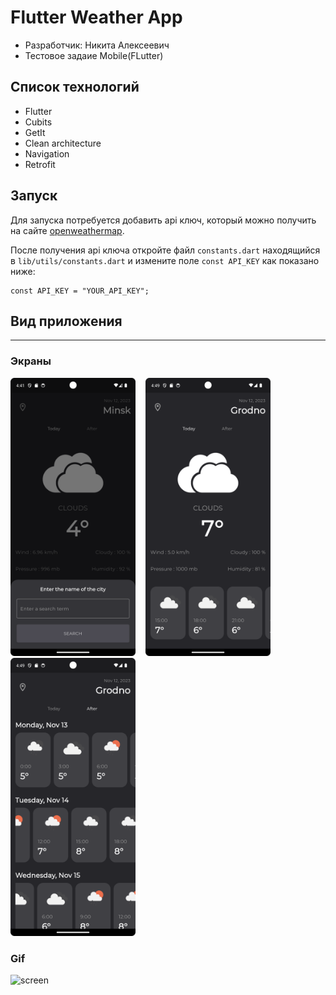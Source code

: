 # Flutter Weather App
* Разработчик: Никита Алексеевич
* Тестовое задаие Mobile(FLutter)




## Список технологий
* Flutter
* Cubits
* GetIt
* Clean architecture
* Navigation
* Retrofit

## Запуск
Для запуска потребуется добавить api ключ, который можно получить на сайте [openweathermap](https://openweathermap.org/).

После получения api ключа откройте файл `constants.dart` находящийся в `lib/utils/constants.dart`
и измените поле `const API_KEY` как показано ниже:
```
const API_KEY = "YOUR_API_KEY";
```

## Вид приложения
___
### Экраны
<div>
<img src="assets\readmeresources\search_city.png" alt="screen" width="200"/>&nbsp;&nbsp;&nbsp;
<img src="assets\readmeresources\today_screen.png" alt="screen" width="200"/>&nbsp;&nbsp;&nbsp;
<img src="assets\readmeresources\after_screen.png" alt="screen" width="200"/>
</div>

### Gif
<img src="assets\readmeresources\weather_app_video.gif" alt="screen" width="200"/>
